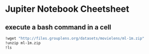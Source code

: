 # Jupiter Notebook Cheetsheet

## execute a bash command in a cell

```bash 
!wget "http://files.grouplens.org/datasets/movielens/ml-1m.zip"
!unzip ml-1m.zip
!ls
```

